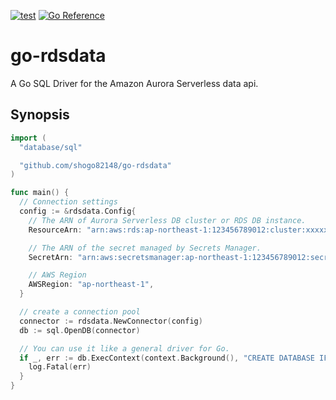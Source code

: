 [![test](https://github.com/shogo82148/go-rdsdata/actions/workflows/test.yaml/badge.svg)](https://github.com/shogo82148/go-rdsdata/actions/workflows/test.yaml)
[![Go Reference](https://pkg.go.dev/badge/github.com/shogo82148/go-rdsdata.svg)](https://pkg.go.dev/github.com/shogo82148/go-rdsdata)

# go-rdsdata

A Go SQL Driver for the Amazon Aurora Serverless data api.

## Synopsis

```go
import (
  "database/sql"

  "github.com/shogo82148/go-rdsdata"
)

func main() {
  // Connection settings
  config := &rdsdata.Config{
    // The ARN of Aurora Serverless DB cluster or RDS DB instance.
    ResourceArn: "arn:aws:rds:ap-northeast-1:123456789012:cluster:xxxxxx",

    // The ARN of the secret managed by Secrets Manager.
    SecretArn: "arn:aws:secretsmanager:ap-northeast-1:123456789012:secret:xxxxxx",

    // AWS Region
    AWSRegion: "ap-northeast-1",
  }

  // create a connection pool
  connector := rdsdata.NewConnector(config)
  db := sql.OpenDB(connector)

  // You can use it like a general driver for Go.
  if _, err := db.ExecContext(context.Background(), "CREATE DATABASE IF NOT EXISTS `test`"); err != nil {
    log.Fatal(err)
  }
}
```
